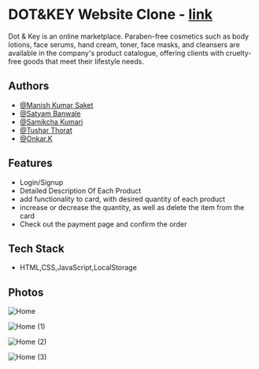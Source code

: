 
# DOT&KEY Website Clone - [link](https://roasted-brake-1134-dot-kay-lifecare.netlify.app/)

Dot & Key is an online marketplace. Paraben-free cosmetics such as body lotions, face serums, hand cream, toner, face masks, and cleansers are available in the company's product catalogue, offering clients with cruelty-free goods that meet their lifestyle needs.

## Authors

- [@Manish Kumar Saket](https://github.com/Manish958994)
- [@Satyam Banwale](https://github.com/Satyam1013)
- [@Samikcha Kumari](https://github.com/samikchakumari0606)
- [@Tushar Thorat](https://github.com/ttushar2622)
- [@Onkar.K](https://github.com/OnkarK0273)



## Features

- Login/Signup
- Detailed Description Of Each Product
- add functionality to card, with desired quantity of each product
- increase or decrease the quantity, as well as delete the item from the card
- Check out the payment page and confirm the order




## Tech Stack

- HTML,CSS,JavaScript,LocalStorage


## Photos

![Home](https://user-images.githubusercontent.com/110043714/193418933-da922f7d-6519-42e9-862c-7ec2158e4b2b.png)


![Home (1)](https://user-images.githubusercontent.com/110043714/193418945-fac1323f-b2d7-4564-8752-fc4a70799c2d.png)

![Home (2)](https://user-images.githubusercontent.com/110043714/193418951-cc06e596-545c-459c-845b-b63c36d7e84e.png)

![Home (3)](https://user-images.githubusercontent.com/110043714/193418959-5aeeb560-a6ae-4481-a35d-f94b31120d38.png)

